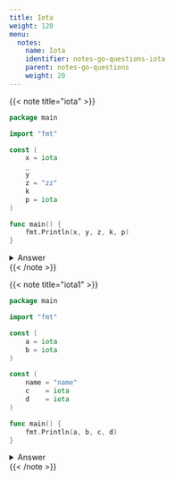 ```yaml
---
title: Iota
weight: 120
menu:
  notes:
    name: Iota
    identifier: notes-go-questions-iota
    parent: notes-go-questions
    weight: 20
---
```


{{< note title="iota" >}}

```go
package main

import "fmt"

const (
	x = iota
	_
	y
	z = "zz"
	k
	p = iota
)

func main() {
	fmt.Println(x, y, z, k, p)
}
```

<details>
<summary>Answer</summary>
<pre>
<code class="language-shell">0 2 zz zz 5
</code></pre></details>
{{< /note >}}



{{< note title="iota1" >}}

```go
package main

import "fmt"

const (
	a = iota
	b = iota
)

const (
	name = "name"
	c    = iota
	d    = iota
)

func main() {
	fmt.Println(a, b, c, d)
}
```

<details>
<summary>Answer</summary>
<pre>
<code class="language-shell">0 1 1 2
</code></pre></details>
{{< /note >}}
